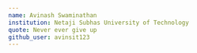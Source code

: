 ```yaml
---
name: Avinash Swaminathan
institution: Netaji Subhas University of Technology
quote: Never ever give up
github_user: avinsit123
---
```

